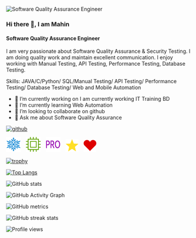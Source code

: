 ![Software Quality Assurance Engineer](https://arturssmirnovs.github.io/github-profile-readme-generator/images/banner.png)

### Hi there 👋, I am Mahin
#### Software Quality Assurance Engineer


I am very passionate about Software Quality Assurance & Security Testing. I am doing quality work and maintain excellent communication. I enjoy working with Manual Testing, API Testing, Performance Testing, Database Testing.

Skills: JAVA/C/Python/ SQL/Manual Testing/ API Testing/ Performance Testing/ Database Testing/ Web and Mobile Automation

- 🔭 I’m currently working on I am currently working IT Training BD 
- 🌱 I’m currently learning Web Automation 
- 👯 I’m looking to collaborate on github 
- 💬 Ask me about Software Quality Assurance 


[<img src='https://cdn.jsdelivr.net/npm/simple-icons@3.0.1/icons/github.svg' alt='github' height='40'>](https://github.com/Mahin780)  

<a href='https://archiveprogram.github.com/'><img src='https://raw.githubusercontent.com/acervenky/animated-github-badges/master/assets/acbadge.gif' width='40' height='40'></a> <a href='https://docs.github.com/en/developers'><img src='https://raw.githubusercontent.com/acervenky/animated-github-badges/master/assets/devbadge.gif' width='40' height='40'></a> <a href='https://github.com/pricing'><img src='https://raw.githubusercontent.com/acervenky/animated-github-badges/master/assets/pro.gif' width='40' height='40'></a> <a href='https://stars.github.com/'><img src='https://raw.githubusercontent.com/acervenky/animated-github-badges/master/assets/starbadge.gif' width='35' height='35'></a> <a href='https://docs.github.com/en/github/supporting-the-open-source-community-with-github-sponsors'><img src='https://raw.githubusercontent.com/acervenky/animated-github-badges/master/assets/sponsorbadge.gif' width='35' height='35'></a> 

[![trophy](https://github-profile-trophy.vercel.app/?username=Mahin780)](https://github.com/ryo-ma/github-profile-trophy)

[![Top Langs](https://github-readme-stats.vercel.app/api/top-langs/?username=Mahin780)](https://github.com/anuraghazra/github-readme-stats)

![GitHub stats](https://github-readme-stats.vercel.app/api?username=Mahin780&show_icons=true&count_private=true)  

![GitHub Activity Graph](https://activity-graph.herokuapp.com/graph?username=Mahin780)  

![GitHub metrics](https://metrics.lecoq.io/Mahin780)  

![GitHub streak stats](https://streak-stats.demolab.com/?user=Mahin780)  

![Profile views](https://gpvc.arturio.dev/Mahin780)  


